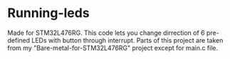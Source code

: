 # Running-leds
Made for STM32L476RG. This code lets you change dirrection of 6 pre-defined LEDs with button through interrupt.
Parts of this project are taken from my "Bare-metal-for-STM32L476RG" project except for main.c file.
